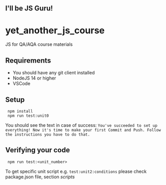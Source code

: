 ## I'll be JS Guru!

# yet_another_js_course
JS for QA/AQA course materials

## Requirements

* You should have any git client installed
* NodeJS 14 or higher
* VSCode

## Setup
```
 npm install
 npm run test:unit0
```
You should see the text in case of success:
``You've succeeded to set up everything!
Now it's time to make your first Commit and Push.
Follow the instructions you have to do that.
``

## Verifying your code
```
 npm run test:<unit_number>
```
To get specific unit script e.g. `test:unit2:conditions` please check package.json file, section _scripts_
